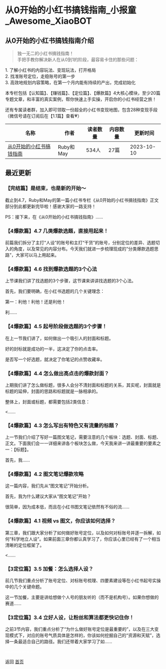 # 从0开始的小红书搞钱指南_小报童_Awesome_XiaoBOT

## 从0开始的小红书搞钱指南介绍
> 独一无二的小红书搞钱指南！    
手把手教你解决新人在从0到1的阶段，最容易卡住的那些问题：    
    
1\. 了解小红书的内容玩法、变现玩法，打开格局    
2\. 找准账号定位，走稳账号的第一步    
3\. 高效地规划内容策略，在第一个月内能有持续的产出，完成初始化    
    
本专栏包括【认知篇】、【赚钱篇】、【定位篇】、【爆款篇】4大核心模块，至少20篇专题文章，和丰富的真实案例，帮你快速上手实操，开启你的小红书经营之旅！    
    
还有专属读者群，加入即可领取一份超全的小红书变现地图，包含28种变现手段（微信号请在订阅后在【1.1篇】查看💗）  
  


|名称|作者|读者数量|内容数量|更新时间|
|---|---|---|---|---|
|[从0开始的小红书搞钱指南](https://xiaobot.net/p/redbook0-1?refer=0b133df9-27dc-423b-8101-639049001c13)|Ruby和May|534人|27篇|2023-10-10|

## 最近更新
### 【完结篇】是结束，也是新的开始～

截止到4.7，Ruby和May的第一篇小红书专栏《从0开始的小红书搞钱指南》正文部分到此都更新完毕啦！感谢大家的一路支持！

PS：接下来，在《从0开始的小红书搞钱指南》......

### 【4爆款篇】4.7 几类爆款选题，直接用起来！

前篇我们拆分了主打“人设”的账号和主打“干货”的账号，分别定位的差异、选题切入的角度，以及常见的内容分布。今天我们就进一步梳理现成的“分类爆款选题思路”，大家可以马上用起来。

### 【4爆款篇】4.6 找到爆款选题的3个心法

上节课我们讲了找选题的3个步骤，这节课来讲讲找选题的3个心法。

首先，我们要明确，在小红书选题的几个关键理念：

第一：利他！利他！还是利他！

利......

### 【4爆款篇】4.5 起号阶段做选题的3个步骤！

在上一节我们讲了，如何做出一个吸引人的封面和标题。

好的封标就是成功的一半，这决定了你的点击率。

是否写一个好选题，就决定了你笔记的点赞收藏率。

### 【4爆款篇】4.4 怎么做出高点击的爆款封面？

上期我们讲了怎么做标题，很多人会分不清封面和标题的关系，其实呢，封面就是标题的延伸，封面的思路和标题就是一脉相承的。

整体上，封面或标题，都需要包括2类信息：

<......

### 【4爆款篇】4.3 怎么写出有特色又有流量的标题？

上一节我们介绍了写好一篇图文笔记，需要注意的几个板块：选题、封面、标题、正文。下面我们会一一详细来讲各个板块怎么做，今天我来讲一讲最重要的要素之一：【标题】。

首先，我......

### 【4爆款篇】4.2 图文笔记爆款攻略

这一篇内容，我们先从“图文笔记”开始分析。

首先，我为什么建议大家从“图文笔记”开始？

很简单，因为成本低，而且在小红书图文笔记依然有不俗的流......

### 【4爆款篇】4.1 视频 vs 图文，你应该如何选择？

第三章，我们跟大家分析了如何做好账号定位，以及如何对标账号并逐一拆解，如何“科学地立人设”。如果前面三章你都认真学习了，你应该心里已经有了一个相当清晰的定位框架了。

<......

### 【3定位篇】3.5 加餐：怎么选择人设？

前几节我们重点分析了账号定位、对标账号梳理、四要素建设等在小红书起号实操中的几个关键命题。

这一节加餐，主要是讲给想做个人号的朋友听的（而不是机构号）。如果你想做的赛道......

### 【3定位篇】3.4 立好人设，让粉丝和算法都更快记住你！

之前3节内容，我们重点分析了“为什么做好账号定位是最重要的”，以及在三大变现模式下，对应的账号气质具体是怎样的，你该如何挖掘自己的“资源和天赋”，选择一条最适合自己的路径。我们还带着大家学习了如......


<a href="https://github.com/Reno9527/awesome-xiaobot" style="color: white; text-decoration: none;">awesome-xiaobot</a>

返回 [首页](../README.md)
